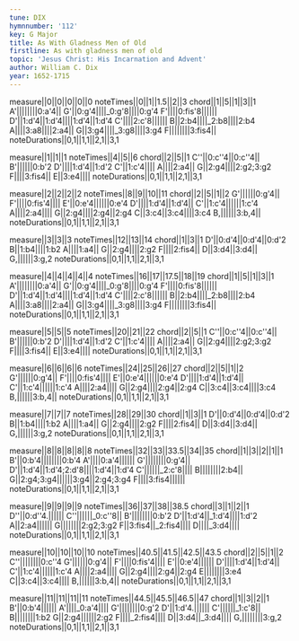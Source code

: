 ```yaml
---
tune: DIX
hymnnumber: '112'
key: G Major
title: As With Gladness Men of Old
firstline: As with gladness men of old
topic: 'Jesus Christ: His Incarnation and Advent'
author: William C. Dix
year: 1652-1715
---
```

measure||0||0||0||0||0
noteTimes||0||1||1.5||2||3
chord||1||5||1||3||1
A'||||||||0:a'4||
G'||0:g'4||||_0:g'8||||0:g'4
F'||||0:fis'8||||||
D'||1:d'4||1:d'4||||1:d'4||1:d'4
C'||||2:c'8||||||
B||2:b4||||_2:b8||||2:b4
A||||3:a8||||2:a4||
G||3:g4||||_3:g8||||3:g4
F||||||||3:fis4||
noteDurations||0,1||1,1||2,1||3,1

measure||1||1||1
noteTimes||4||5||6
chord||2||5||1
C''||0:c''4||0:c''4||
B'||||||0:b'2
D'||||1:d'4||1:d'2
C'||1:c'4||||
A||||2:a4||
G||2:g4||||2:g2;3:g2
F||||3:fis4||
E||3:e4||||
noteDurations||0,1||1,1||2,1||3,1

measure||2||2||2||2
noteTimes||8||9||10||11
chord||2||5||1||2
G'||||||0:g'4||
F'||||0:fis'4||||
E'||0:e'4||||||0:e'4
D'||||1:d'4||1:d'4||
C'||1:c'4||||||1:c'4
A||||2:a4||||
G||2:g4||||2:g4||2:g4
C||3:c4||3:c4||||3:c4
B,||||||3:b,4||
noteDurations||0,1||1,1||2,1||3,1

measure||3||3||3
noteTimes||12||13||14
chord||1||3||1
D'||0:d'4||0:d'4||0:d'2
B||1:b4||||1:b2
A||||1:a4||
G||2:g4||||2:g2
F||||2:fis4||
D||3:d4||3:d4||
G,||||||3:g,2
noteDurations||0,1||1,1||2,1||3,1

measure||4||4||4||4||4
noteTimes||16||17||17.5||18||19
chord||1||5||1||3||1
A'||||||||0:a'4||
G'||0:g'4||||_0:g'8||||0:g'4
F'||||0:fis'8||||||
D'||1:d'4||1:d'4||||1:d'4||1:d'4
C'||||2:c'8||||||
B||2:b4||||_2:b8||||2:b4
A||||3:a8||||2:a4||
G||3:g4||||_3:g8||||3:g4
F||||||||3:fis4||
noteDurations||0,1||1,1||2,1||3,1

measure||5||5||5
noteTimes||20||21||22
chord||2||5||1
C''||0:c''4||0:c''4||
B'||||||0:b'2
D'||||1:d'4||1:d'2
C'||1:c'4||||
A||||2:a4||
G||2:g4||||2:g2;3:g2
F||||3:fis4||
E||3:e4||||
noteDurations||0,1||1,1||2,1||3,1

measure||6||6||6||6
noteTimes||24||25||26||27
chord||2||5||1||2
G'||||||0:g'4||
F'||||0:fis'4||||
E'||0:e'4||||||0:e'4
D'||||1:d'4||1:d'4||
C'||1:c'4||||||1:c'4
A||||2:a4||||
G||2:g4||||2:g4||2:g4
C||3:c4||3:c4||||3:c4
B,||||||3:b,4||
noteDurations||0,1||1,1||2,1||3,1

measure||7||7||7
noteTimes||28||29||30
chord||1||3||1
D'||0:d'4||0:d'4||0:d'2
B||1:b4||||1:b2
A||||1:a4||
G||2:g4||||2:g2
F||||2:fis4||
D||3:d4||3:d4||
G,||||||3:g,2
noteDurations||0,1||1,1||2,1||3,1

measure||8||8||8||8||8
noteTimes||32||33||33.5||34||35
chord||1||3||2||1||1
B'||0:b'4||||||||0:b'4
A'||||0:a'4||||||
G'||||||||0:g'4||
D'||1:d'4||1:d'4;2:d'8||||1:d'4||1:d'4
C'||||||_2:c'8||||
B||||||||2:b4||
G||2:g4;3:g4||||||3:g4||2:g4;3:g4
F||||3:fis4||||||
noteDurations||0,1||1,1||2,1||3,1

measure||9||9||9||9
noteTimes||36||37||38||38.5
chord||3||1||2||1
D''||0:d''4.||||||
C''||||||_0:c''8||
B'||||||||0:b'2
D'||1:d'4||_1:d'4||||1:d'2
A||2:a4||||||
G||||||||2:g2;3:g2
F||3:fis4||_2:fis4||||
D||||_3:d4||||
noteDurations||0,1||1,1||2,1||3,1

measure||10||10||10||10
noteTimes||40.5||41.5||42.5||43.5
chord||2||5||1||2
C''||||||||0:c''4
G'||||||0:g'4||
F'||||0:fis'4||||
E'||0:e'4||||||
D'||||1:d'4||1:d'4||
C'||1:c'4||||||1:c'4
A||||2:a4||||
G||2:g4||||2:g4||2:g4
E||||||||3:e4
C||3:c4||3:c4||||
B,||||||3:b,4||
noteDurations||0,1||1,1||2,1||3,1

measure||11||11||11||11
noteTimes||44.5||45.5||46.5||47
chord||1||3||2||1
B'||0:b'4||||||
A'||||_0:a'4||||
G'||||||||0:g'2
D'||1:d'4.||||||
C'||||||_1:c'8||
B||||||||1:b2
G||2:g4||||||2:g2
F||||_2:fis4||||
D||3:d4||_3:d4||||
G,||||||||3:g,2
noteDurations||0,1||1,1||2,1||3,1

